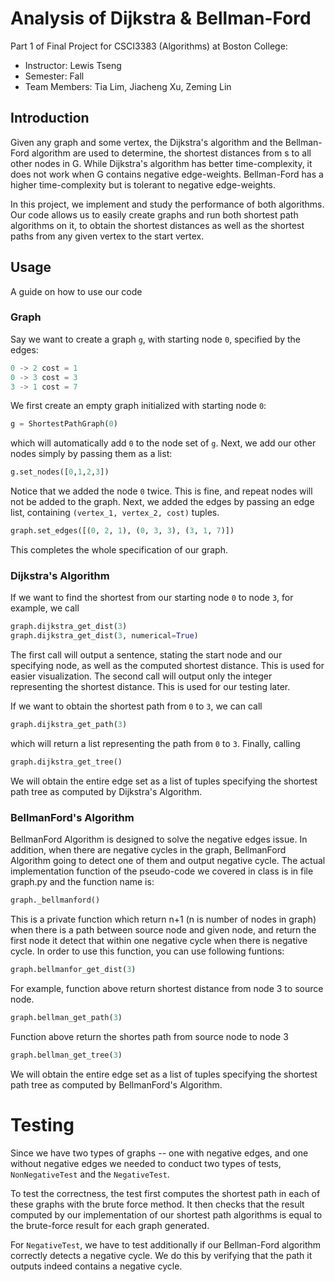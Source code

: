 # Analysis of Dijkstra & Bellman-Ford
Part 1 of Final Project for CSCI3383 (Algorithms) at Boston College:
* Instructor: Lewis Tseng
* Semester: Fall 
* Team Members: Tia Lim, Jiacheng Xu, Zeming Lin

## Introduction
Given any graph and some vertex, the Dijkstra's algorithm and the Bellman-Ford algorithm are used to determine, the shortest distances from s to all other nodes in G. While Dijkstra's algorithm has better time-complexity, it does not work when G contains negative edge-weights. Bellman-Ford has a higher time-complexity but is tolerant to negative edge-weights.

In this project, we implement and study the performance of both algorithms. Our code allows us to easily create graphs and run both shortest path algorithms on it, to obtain the shortest distances as well as the shortest paths from any given vertex to the start vertex.

## Usage
A guide on how to use our code
### Graph

Say we want to create a graph `g`, with starting node `0`, specified by the edges:

```python
0 -> 2 cost = 1
0 -> 3 cost = 3
3 -> 1 cost = 7
```
We first create an empty graph initialized with starting node `0`:
```python
g = ShortestPathGraph(0)
```
which will automatically add `0` to the node set of `g`. Next, we add our other nodes simply by passing them as a list:
```python
g.set_nodes([0,1,2,3])
```
Notice that we added the node `0` twice. This is fine, and repeat nodes will not be added to the graph.
Next, we added the edges by passing an edge list, containing `(vertex_1, vertex_2, cost)` tuples. 
```python
graph.set_edges([(0, 2, 1), (0, 3, 3), (3, 1, 7)])
```
This completes the whole specification of our graph. 

### Dijkstra's Algorithm
If we want to find the shortest from our starting node `0` to node `3`, for example, we call 
```python
graph.dijkstra_get_dist(3)
graph.dijkstra_get_dist(3, numerical=True)
```
The first call will output a sentence, stating the start node and our specifying node, as well as the computed shortest distance. This is used for easier visualization.
The second call will output only the integer representing the shortest distance. This is used for our testing later.

If we want to obtain the shortest path from `0` to `3`, we can call
```python
graph.dijkstra_get_path(3)
```
which will return a list representing the path from `0` to `3`. Finally, calling 
```python
graph.dijkstra_get_tree()
```
We will obtain the entire edge set as a list of tuples specifying the shortest path tree as computed by Dijkstra's Algorithm.

### BellmanFord's Algorithm
BellmanFord Algorithm is designed to solve the negative edges issue. In addition, when there are negative cycles in the graph, BellmanFord Algorithm going to detect one of them and output negative cycle. The actual implementation function of the pseudo-code we covered in class is in file graph.py and the function name is: 
```python
graph._bellmanford()
```
This is a private function which return n+1 (n is number of nodes in graph) when there is a path between source node and given node, and return the first node it detect that within one negative cycle when there is negative cycle. In order to use this function, you can use following funtions:
```python
graph.bellmanfor_get_dist(3)
```
For example, function above return shortest distance from node 3 to source node.
```python
graph.bellman_get_path(3)
```
Function above return the shortes path from source node to node 3

```python
graph.bellman_get_tree(3)
```
We will obtain the entire edge set as a list of tuples specifying the shortest path tree as computed by BellmanFord's Algorithm.

# Testing

Since we have two types of graphs -- one with negative edges, and one without negative edges we needed to conduct two types of tests, `NonNegativeTest` and the `NegativeTest`.

To test the correctness, the test first computes the shortest path in each of these graphs with the brute force method.
It then checks that the result computed by our implementation of our shortest path algorithms is equal to the brute-force result for each graph generated.

For `NegativeTest`, we have to test additionally if our Bellman-Ford algorithm correctly detects a negative cycle. We do this by verifying that the path it outputs indeed contains a negative cycle.
